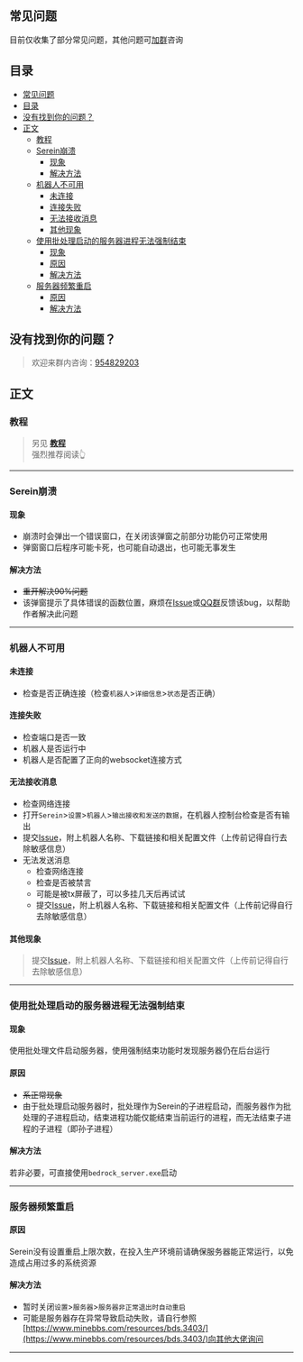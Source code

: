 ## 常见问题  
 目前仅收集了部分常见问题，其他问题可[加群](https://jq.qq.com/?_wv=1027&amp;k=XNZqPSPv)咨询



## 目录
- [常见问题](#常见问题)
- [目录](#目录)
- [没有找到你的问题？](#没有找到你的问题)
- [正文](#正文)
  - [教程](#教程)
  - [Serein崩溃](#serein崩溃)
    - [现象](#现象)
    - [解决方法](#解决方法)
  - [机器人不可用](#机器人不可用)
    - [未连接](#未连接)
    - [连接失败](#连接失败)
    - [无法接收消息](#无法接收消息)
    - [其他现象](#其他现象)
  - [使用批处理启动的服务器进程无法强制结束](#使用批处理启动的服务器进程无法强制结束)
    - [现象](#现象-1)
    - [原因](#原因)
    - [解决方法](#解决方法-1)
  - [服务器频繁重启](#服务器频繁重启)
    - [原因](#原因-1)
    - [解决方法](#解决方法-2)

## 没有找到你的问题？
> 欢迎来群内咨询：[954829203](https://jq.qq.com/?_wv=1027&amp;k=XNZqPSPv)


## 正文
### 教程
> 另见 **[教程](Tutorial.md)**   
> 强烈推荐阅读👆

---

### Serein崩溃
#### 现象
- 崩溃时会弹出一个错误窗口，在关闭该弹窗之前部分功能仍可正常使用  
- 弹窗窗口后程序可能卡死，也可能自动退出，也可能无事发生

#### 解决方法
- ~~重开解决90%问题~~
- 该弹窗提示了具体错误的函数位置，麻烦在[Issue](https://github.com/Zaitonn/Serein/issues/new)或[QQ群](https://jq.qq.com/?_wv=1027&amp;k=XNZqPSPv)反馈该bug，以帮助作者解决此问题

---

### 机器人不可用

#### 未连接
  - 检查是否正确连接（检查`机器人`>`详细信息`>`状态`是否正确）  


#### 连接失败 
  - 检查端口是否一致
  - 机器人是否运行中
  - 机器人是否配置了正向的websocket连接方式


#### 无法接收消息
  - 检查网络连接
  - 打开``Serein``>``设置``>``机器人``>``输出接收和发送的数据``，在机器人控制台检查是否有输出
  - 提交[Issue](https://github.com/Zaitonn/Serein/issues/new)，附上机器人名称、下载链接和相关配置文件（上传前记得自行去除敏感信息）
- 无法发送消息
  - 检查网络连接
  - 检查是否被禁言
  - 可能是被tx屏蔽了，可以多挂几天后再试试
  - 提交[Issue](https://github.com/Zaitonn/Serein/issues/new)，附上机器人名称、下载链接和相关配置文件（上传前记得自行去除敏感信息）


#### 其他现象
> 提交[Issue](https://github.com/Zaitonn/Serein/issues/new)，附上机器人名称、下载链接和相关配置文件（上传前记得自行去除敏感信息）


---

### 使用批处理启动的服务器进程无法强制结束

#### 现象
使用批处理文件启动服务器，使用强制结束功能时发现服务器仍在后台运行

#### 原因
- ~~系正常现象~~
- 由于批处理启动服务器时，批处理作为Serein的子进程启动，而服务器作为批处理的子进程启动，结束进程功能仅能结束当前运行的进程，而无法结束子进程的子进程（即孙子进程）

#### 解决方法
若非必要，可直接使用``bedrock_server.exe``启动


---

### 服务器频繁重启
#### 原因
Serein没有设置重启上限次数，在投入生产环境前请确保服务器能正常运行，以免造成占用过多的系统资源 

#### 解决方法

- 暂时关闭`设置`>`服务器`>`服务器非正常退出时自动重启`
- 可能是服务器存在异常导致启动失败，请自行参照[https://www.minebbs.com/resources/bds.3403/](https://www.minebbs.com/resources/bds.3403/)向其他大佬询问

---

